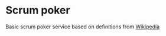 # Scrum poker

Basic scrum poker service based on definitions from [Wikipedia](https://en.wikipedia.org/wiki/Planning_poker)